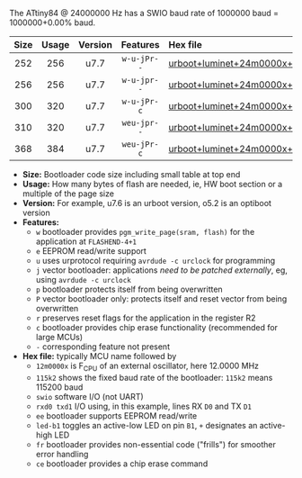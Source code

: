 The ATtiny84 @ 24000000 Hz has a SWIO baud rate of 1000000 baud = 1000000+0.00% baud.

|Size|Usage|Version|Features|Hex file|
|:-:|:-:|:-:|:-:|:--|
|252|256|u7.7|`w-u-jPr--`|[urboot+luminet+24m0000x+1000k0_swio_rxa3_txa2_led+a4.hex](https://raw.githubusercontent.com/stefanrueger/urboot.hex/main/boards/luminet/external_oscillator/fcpu+24m0000_Hz/br+1000k0_bps/urboot+luminet+24m0000x+1000k0_swio_rxa3_txa2_led+a4.hex)|
|256|256|u7.7|`w-u-jpr--`|[urboot+luminet+24m0000x+1000k0_swio_rxa3_txa2_led+a4_fr.hex](https://raw.githubusercontent.com/stefanrueger/urboot.hex/main/boards/luminet/external_oscillator/fcpu+24m0000_Hz/br+1000k0_bps/urboot+luminet+24m0000x+1000k0_swio_rxa3_txa2_led+a4_fr.hex)|
|300|320|u7.7|`w-u-jPr-c`|[urboot+luminet+24m0000x+1000k0_swio_rxa3_txa2_led+a4_fr_ce.hex](https://raw.githubusercontent.com/stefanrueger/urboot.hex/main/boards/luminet/external_oscillator/fcpu+24m0000_Hz/br+1000k0_bps/urboot+luminet+24m0000x+1000k0_swio_rxa3_txa2_led+a4_fr_ce.hex)|
|310|320|u7.7|`weu-jpr--`|[urboot+luminet+24m0000x+1000k0_swio_rxa3_txa2_ee_led+a4.hex](https://raw.githubusercontent.com/stefanrueger/urboot.hex/main/boards/luminet/external_oscillator/fcpu+24m0000_Hz/br+1000k0_bps/urboot+luminet+24m0000x+1000k0_swio_rxa3_txa2_ee_led+a4.hex)|
|368|384|u7.7|`weu-jPr-c`|[urboot+luminet+24m0000x+1000k0_swio_rxa3_txa2_ee_led+a4_fr_ce.hex](https://raw.githubusercontent.com/stefanrueger/urboot.hex/main/boards/luminet/external_oscillator/fcpu+24m0000_Hz/br+1000k0_bps/urboot+luminet+24m0000x+1000k0_swio_rxa3_txa2_ee_led+a4_fr_ce.hex)|

- **Size:** Bootloader code size including small table at top end
- **Usage:** How many bytes of flash are needed, ie, HW boot section or a multiple of the page size
- **Version:** For example, u7.6 is an urboot version, o5.2 is an optiboot version
- **Features:**
  + `w` bootloader provides `pgm_write_page(sram, flash)` for the application at `FLASHEND-4+1`
  + `e` EEPROM read/write support
  + `u` uses urprotocol requiring `avrdude -c urclock` for programming
  + `j` vector bootloader: applications *need to be patched externally*, eg, using `avrdude -c urclock`
  + `p` bootloader protects itself from being overwritten
  + `P` vector bootloader only: protects itself and reset vector from being overwritten
  + `r` preserves reset flags for the application in the register R2
  + `c` bootloader provides chip erase functionality (recommended for large MCUs)
  + `-` corresponding feature not present
- **Hex file:** typically MCU name followed by
  + `12m0000x` is F<sub>CPU</sub> of an external oscillator, here 12.0000 MHz
  + `115k2` shows the fixed baud rate of the bootloader: `115k2` means 115200 baud
  + `swio` software I/O (not UART)
  + `rxd0 txd1` I/O using, in this example, lines RX `D0` and TX `D1`
  + `ee` bootloader supports EEPROM read/write
  + `led-b1` toggles an active-low LED on pin `B1`, `+` designates an active-high LED
  + `fr` bootloader provides non-essential code ("frills") for smoother error handling
  + `ce` bootloader provides a chip erase command
